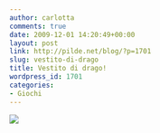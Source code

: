 ```yaml
---
author: carlotta
comments: true
date: 2009-12-01 14:20:49+00:00
layout: post
link: http://pilde.net/blog/?p=1701
slug: vestito-di-drago
title: Vestito di drago!
wordpress_id: 1701
categories:
- Giochi
---
```


![]({{baseurl}}/uploads/2009/12/coccodrillo.jpg)



